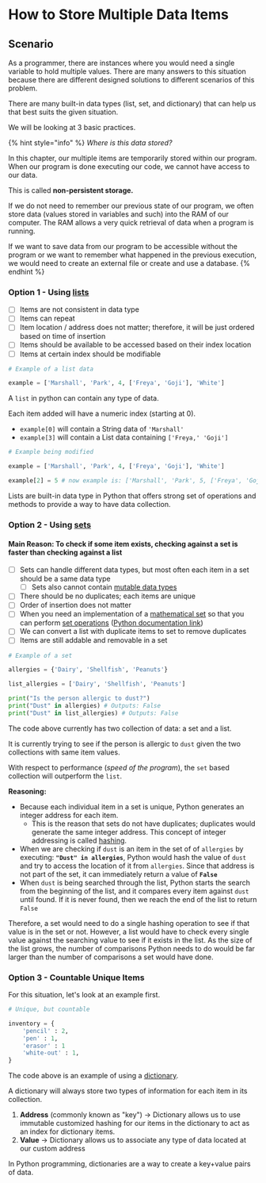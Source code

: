 # How to Store Multiple Data Items

## Scenario

As a programmer, there are instances where you would need a single variable to hold multiple values. There are many answers to this situation because there are different designed solutions to different scenarios of this problem.

There are many built-in data types (list, set, and dictionary) that can help us that best suits the given situation.

We will be looking at 3 basic practices.

{% hint style="info" %}
_Where is this data stored?_

In this chapter, our multiple items are temporarily stored within our program. When our program is done executing our code, we cannot have access to our data.

This is called **non-persistent storage.**&#x20;

If we do not need to remember our previous state of our program, we often store data (values stored in variables and such) into the RAM of our computer. The RAM allows a very quick retrieval of data when a program is running.

If we want to save data from our program to be accessible without the program or we want to remember what happened in the previous execution, we would need to create an external file or create and use a database.
{% endhint %}

### Option 1 - Using [lists](../../02-programming-in-python/tuples-and-lists/)

* [ ] Items are not consistent in data type
* [ ] Items can repeat
* [ ] Item location / address does not matter; therefore, it will be just ordered based on time of insertion
* [ ] Items should be available to be accessed based on their index location
* [ ] Items at certain index should be modifiable

```python
# Example of a list data

example = ['Marshall', 'Park', 4, ['Freya', 'Goji'], 'White']
```

A `list` in python can contain any type of data.&#x20;

Each item added will have a numeric index (starting at 0).

* `example[0]` will contain a String data of `'Marshall'`
* `example[3]` will contain a List data containing `['Freya,' 'Goji']`

```python
# Example being modified

example = ['Marshall', 'Park', 4, ['Freya', 'Goji'], 'White']

example[2] = 5 # now example is: ['Marshall', 'Park', 5, ['Freya', 'Goji'], 'White']
```

Lists are built-in data type in Python that offers strong set of operations and methods to provide a way to have data collection.

### Option 2 - Using [sets](../../02-programming-in-python/sets.md)

#### Main Reason: To check if some item exists, checking against a set is faster than checking against a list

* [ ] Sets can handle different data types, but most often each item in a set should be a same data type
  * [ ] Sets also cannot contain [mutable data types](https://realpython.com/python-mutable-vs-immutable-types/)
* [ ] There should be no duplicates; each items are unique
* [ ] Order of insertion does not matter
* [ ] When you need an implementation of a [mathematical set](https://en.wikipedia.org/wiki/Set\_\(mathematics\)) so that you can perform [set operations](https://www.cuemath.com/algebra/operations-on-sets/) ([Python documentation link](https://docs.python.org/3.8/library/stdtypes.html#set-types-set-frozenset))
* [ ] We can convert a list with duplicate items to set to remove duplicates
* [ ] Items are still addable and removable in a set

```python
# Example of a set

allergies = {'Dairy', 'Shellfish', 'Peanuts'}

list_allergies = ['Dairy', 'Shellfish', 'Peanuts']

print("Is the person allergic to dust?")
print("Dust" in allergies) # Outputs: False
print("Dust" in list_allergies) # Outputs: False
```

The code above currently has two collection of data: a set and a list.

It is currently trying to see if the person is allergic to `dust` given the two collections with same item values.

With respect to performance (_speed of the program_), the `set` based collection will outperform the `list`.

**Reasoning:**

* Because each individual item in a set is unique, Python generates an integer address for each item.&#x20;
  * This is the reason that sets do not have duplicates; duplicates would generate the same integer address. This concept of integer addressing is called [hashing](https://www.geeksforgeeks.org/what-is-hashing/).
* When we are checking if `dust` is an item in the set of of `allergies` by executing: **`"Dust" in allergies`**, Python would hash the value of `dust` and try to access the location of it from `allergies`. Since that address is not part of the set, it can immediately return a value of **`False`**
* When `dust` is being searched through the list, Python starts the search from the beginning of the list, and it compares every item against `dust` until found. If it is never found, then we reach the end of the list to return `False`

Therefore, a set would need to do a single hashing operation to see if that value is in the set or not. However, a list would have to check every single value against the searching value to see if it exists in the list. As the size of the list grows, the number of comparisons Python needs to do would be far larger than the number of comparisons a set would have done.

### Option 3 - Countable Unique Items

For this situation, let's look at an example first.

```python
# Unique, but countable

inventory = {
    'pencil' : 2,
    'pen' : 1,
    'erasor' : 1
    'white-out' : 1,
}
```

The code above is an example of using a [dictionary](../../02-programming-in-python/dictionary.md).

A dictionary will always store two types of information for each item in its collection.

1. **Address** (commonly known as "key") -> Dictionary allows us to use immutable customized hashing for our items in the dictionary to act as an index for dictionary items.
2. **Value** -> Dictionary allows us to associate any type of data located at our custom address

In Python programming, dictionaries are a way to create a key+value pairs of data.
